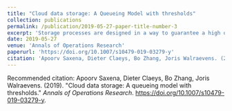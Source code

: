 ```yaml
---
title: "Cloud data storage: A Queueing Model with thresholds"
collection: publications
permalink: /publication/2019-05-27-paper-title-number-3
excerpt: 'Storage processes are designed in a way to guarantee a high quality of service to its users. The service quality levels are ensured by performing the operations at an optimal frequency. Moreover, long backup off periods and high backlogs are also avoided by using trigger mechanisms. In this paper, we model these trigger mechanisms using restarting thresholds and study the underlying queueing model.'
date: 2019-05-27
venue: 'Annals of Operations Research'
paperurl: 'https://doi.org/10.1007/s10479-019-03279-y'
citation: 'Apoorv Saxena, Dieter Claeys, Bo Zhang, Joris Walraevens. (2019). &quot;Cloud data storage: A queueing model with thresholds.&quot; <i>Annals of Operations Research</i>.'
---
```


<!-- [Download paper here](http://academicpages.github.io/files/paper3.pdf) -->

Recommended citation: Apoorv Saxena, Dieter Claeys, Bo Zhang, Joris Walraevens. (2019). "Cloud data storage: A queueing model with thresholds." <i>Annals of Operations Research</i>. https://doi.org/10.1007/s10479-019-03279-y.

